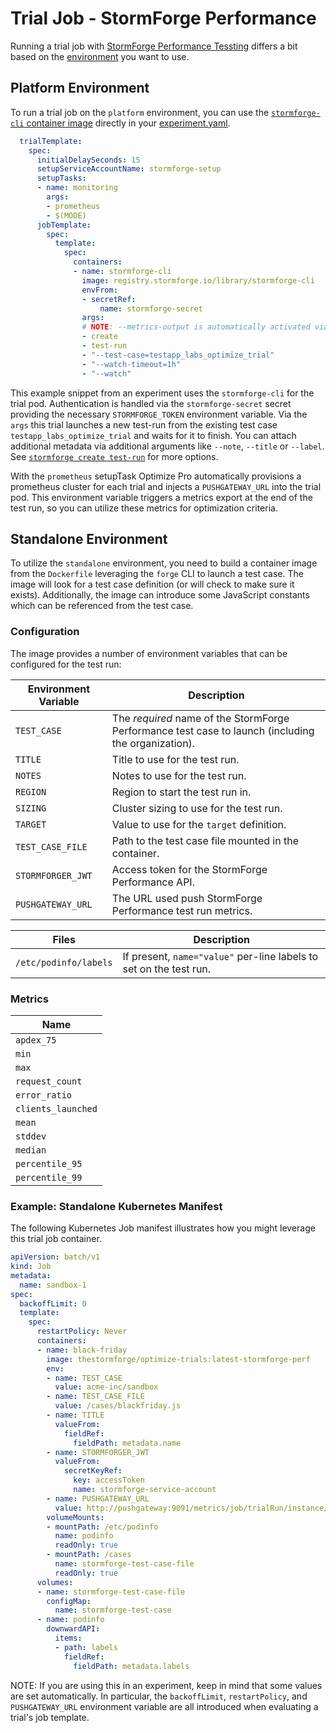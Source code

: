# Trial Job - StormForge Performance

Running a trial job with [StormForge Performance Tessting](https://docs.stormforge.io/perftest/) differs a bit based on the [environment](https://docs.stormforge.io/perftest/getting-started/environments/) you want to use.

## Platform Environment

To run a trial job on the `platform` environment, you can use the [`stormforge-cli` container image](https://docs.stormforge.io/stormforge-cli/) directly in your [experiment.yaml](https://docs.stormforge.io/optimize-pro/reference/experiment/v1beta2/#experiment).

```yaml
  trialTemplate:
    spec:
      initialDelaySeconds: 15
      setupServiceAccountName: stormforge-setup
      setupTasks:
      - name: monitoring
        args:
        - prometheus
        - $(MODE)
      jobTemplate:
        spec:
          template:
            spec:
              containers:
              - name: stormforge-cli
                image: registry.stormforge.io/library/stormforge-cli
                envFrom:
                - secretRef:
                    name: stormforge-secret
                args:
                # NOTE: --metrics-output is automatically activated via ENV variable
                - create
                - test-run
                - "--test-case=testapp_labs_optimize_trial"
                - "--watch-timeout=1h"
                - "--watch"
```

This example snippet from an experiment uses the `stormforge-cli` for the trial pod. Authentication is handled via the `stormforge-secret` secret providing the necessary `STORMFORGE_TOKEN` environment variable.
Via the `args` this trial launches a new test-run from the existing test case `testapp_labs_optimize_trial` and waits for it to finish.
You can attach additional metadata via additional arguments like `--note`, `--title` or `--label`. See [`stormforge create test-run`](https://docs.stormforge.io/stormforge-cli/reference/#stormforge-create-test-run) for more options.

With the `prometheus` setupTask Optimize Pro automatically provisions a prometheus cluster for each trial and injects a `PUSHGATEWAY_URL` into the trial pod. This environment variable triggers a metrics export at the end of the test run, so you can utilize these metrics for optimization criteria.

## Standalone Environment

To utilize the `standalone` environment, you need to build a container image from the `Dockerfile` leveraging the `forge` CLI to launch a test case. The image will look for a test case definition (or will check to make sure it exists). Additionally, the image can introduce some JavaScript constants which can be referenced from the test case.

### Configuration

The image provides a number of environment variables that can be configured for the test run:

| Environment Variable | Description |
| -------------------- | ----------- |
| `TEST_CASE`          | The _required_ name of the StormForge Performance test case to launch (including the organization). |
| `TITLE`              | Title to use for the test run. |
| `NOTES`              | Notes to use for the test run. |
| `REGION`             | Region to start the test run in. |
| `SIZING`             | Cluster sizing to use for the test run. |
| `TARGET`             | Value to use for the `target` definition. |
| `TEST_CASE_FILE`     | Path to the test case file mounted in the container. |
| `STORMFORGER_JWT`    | Access token for the StormForge Performance API. |
| `PUSHGATEWAY_URL`    | The URL used push StormForge Performance test run metrics. |

| Files | Description |
| ----- | ----------- |
| `/etc/podinfo/labels` | If present, `name="value"` per-line labels to set on the test run. |

### Metrics

| Name |
| ---- |
| `apdex_75` |
| `min` |
| `max` |
| `request_count` |
| `error_ratio` |
| `clients_launched` |
| `mean` |
| `stddev` |
| `median` |
| `percentile_95` |
| `percentile_99` |

### Example: Standalone Kubernetes Manifest

The following Kubernetes Job manifest illustrates how you might leverage this trial job container.

```yaml
apiVersion: batch/v1
kind: Job
metadata:
  name: sandbox-1
spec:
  backoffLimit: 0
  template:
    spec:
      restartPolicy: Never
      containers:
      - name: black-friday
        image: thestormforge/optimize-trials:latest-stormforge-perf
        env:
        - name: TEST_CASE
          value: acme-inc/sandbox
        - name: TEST_CASE_FILE
          value: /cases/blackfriday.js
        - name: TITLE
          valueFrom:
            fieldRef:
              fieldPath: metadata.name
        - name: STORMFORGER_JWT
          valueFrom:
            secretKeyRef:
              key: accessToken
              name: stormforge-service-account
        - name: PUSHGATEWAY_URL
          value: http://pushgateway:9091/metrics/job/trialRun/instance/sandbox-1
        volumeMounts:
        - mountPath: /etc/podinfo
          name: podinfo
          readOnly: true
        - mountPath: /cases
          name: stormforge-test-case-file
          readOnly: true
      volumes:
      - name: stormforge-test-case-file
        configMap:
          name: stormforge-test-case
      - name: podinfo
        downwardAPI:
          items:
          - path: labels
            fieldRef:
              fieldPath: metadata.labels
```

NOTE: If you are using this in an experiment, keep in mind that some values are set automatically. In particular, the `backoffLimit`, `restartPolicy`, and `PUSHGATEWAY_URL` environment variable are all introduced when evaluating a trial's job template.
